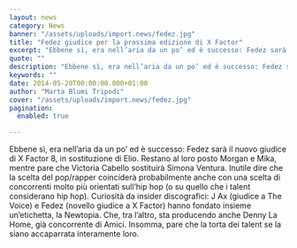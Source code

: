 ```yaml
---
layout: news
category: News
banner: "/assets/uploads/import.news/fedez.jpg"
title: "Fedez giudice per la prossima edizione di X Factor"
excerpt: "Ebbene sì, era nell’aria da un po’ ed è successo: Fedez sarà il nuovo giudice di X Factor 8, in sostituzione di Elio. Restano al loro posto Morgan e Mika, mentre pare che Victoria Cabello sostituirà Simona Ventura. Inutile dire che la scelta del pop/rapper coinciderà probabilmente anche con una scelta di concorrenti molto più orientati [&hellip"
quote: ""
description: "Ebbene sì, era nell’aria da un po’ ed è successo: Fedez sarà il nuovo giudice di X Factor 8, in sostituzione di Elio. Restano al loro posto Morgan e Mika, mentre pare che Victoria Cabello sostituirà Simona Ventura. Inutile dire che la scelta del pop/rapper coinciderà probabilmente anche con una scelta di concorrenti molto più orientati [&hellip"
keywords: ""
date: 2014-05-20T00:00:00.000+01:00
author: "Marta Blumi Tripodi"
cover: "/assets/uploads/import.news/fedez.jpg"
pagination:
  enabled: true

---
```


[](https://hotmc.com/wp-content/uploads/2014/05/fedez.jpg)

Ebbene sì, era nell’aria da un po’ ed è successo: Fedez sarà il nuovo giudice di X Factor 8, in sostituzione di Elio. Restano al loro posto Morgan e Mika, mentre pare che Victoria Cabello sostituirà Simona Ventura. Inutile dire che la scelta del pop/rapper coinciderà probabilmente anche con una scelta di concorrenti molto più orientati sull’hip hop (o su quello che i talent considerano hip hop). Curiosità da insider discografici: J Ax (giudice a The Voice) e Fedez (novello giudice a X Factor) hanno fondato insieme un’etichetta, la Newtopia. Che, tra l’altro, sta producendo anche Denny La Home, già concorrente di Amici. Insomma, pare che la torta dei talent se la siano accaparrata interamente loro.
